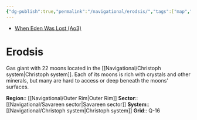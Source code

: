```yaml
---
{"dg-publish":true,"permalink":"/navigational/erodsis/","tags":["map","planet","savareen","outerrim"]}
---
```


- [When Eden Was Lost (Ao3)](https://archiveofourown.org/works/19334440/chapters/45992584)
# Erodsis
Gas giant with 22 moons located in the [[Navigational/Christoph system\|Christoph system]]. Each of its moons is rich with crystals and other minerals, but many are hard to access or deep beneath the moons' surfaces. 

**Region**::  [[Navigational/Outer Rim\|Outer Rim]]
**Sector**::  [[Navigational/Savareen sector\|Savareen sector]]
**System**::  [[Navigational/Christoph system\|Christoph system]]
**Grid**::  Q-16